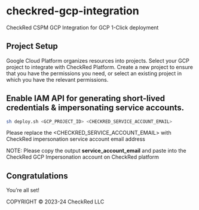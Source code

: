 # checkred-gcp-integration
CheckRed CSPM GCP Integration for GCP 1-Click deployment 

## Project Setup

Google Cloud Platform organizes resources into projects. Select your GCP project to integrate with CheckRed Platform. Create a new project to ensure that you have the permissions you need, or select an existing project in which you have the relevant permissions.

## Enable IAM API for generating short-lived credentials & impersonating service accounts. 
```bash
sh deploy.sh <GCP_PROJECT_ID> <CHECKRED_SERVICE_ACCOUNT_EMAIL>
```

Please replace the <CHECKRED_SERVICE_ACCOUNT_EMAIL> with CheckRed impersonation service account email address

NOTE: Please copy the output **service_account_email** and paste into the CheckRed GCP Impersonation account on CheckRed platform

## Congratulations

<walkthrough-conclusion-trophy></walkthrough-conclusion-trophy>

You’re all set!

<walkthrough-footnote>COPYRIGHT © 2023-24 CheckRed LLC</walkthrough-footnote>
